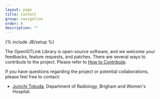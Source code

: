 ```yaml
---
layout: page
title: Contact
group: navigation
order: 6
description: ""
---
```

{% include JB/setup %}


The OpenIGTLink Library is open-source software, and we welcome your feedbacks,
feature requests, and patches. There are several ways to contribute to the project.
Please refer to [How to Contribute](/library/contribute).


If you have questions regarding the project or potential collaborations,
please feel free to contact:


- [Junichi Tokuda](http://www.spl.harvard.edu/pages/People/tokuda), Department of Radiology, Brigham and Women's Hospital.


